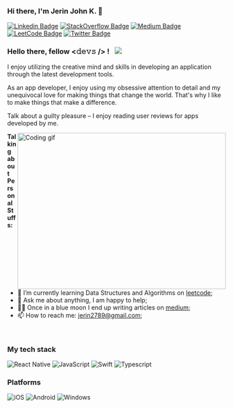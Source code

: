### Hi there, I'm Jerin John K. 👋

[![Linkedin Badge](https://img.shields.io/badge/LinkedIn-0e76a8?style=flat-square&logo=Linkedin&logoColor=white)](https://in.linkedin.com/in/jerinjohnk)
[![StackOverflow Badge](https://img.shields.io/badge/Stack%20Overflow-F48224?style=flat-square&logo=StackOverflow&logoColor=white)](https://stackoverflow.com/story/jerinjohnk)
[![Medium Badge](https://img.shields.io/badge/Medium-12100E.svg?&style=for-square&logo=medium&logoColor=white)](https://medium.com/@jerinjohnk)
[![LeetCode Badge](https://img.shields.io/badge/LeetCode-FFA116?style=flat-square&logo=leetcode&logoColor=white)](https://leetcode.com/jerinjohnk)
[![Twitter Badge](https://img.shields.io/badge/Twitter-00acee?style=flat-square&logo=Twitter&logoColor=white)](https://twitter.com/jerinjohnk)


### **Hello there, fellow** <𝚍𝚎𝚟𝚜 /> ! &nbsp; ![](https://visitor-badge.glitch.me/badge?page_id=jerinjohnk.jerinjohnk)

I enjoy utilizing the creative mind and skills in developing an application through the latest development tools.

As an app developer, I enjoy using my obsessive attention to detail and my unequivocal love for making things that change the world. That's why I like to make things that make a difference.

Talk about a guilty pleasure – I enjoy reading user reviews for apps developed by me.

<img align="right" alt="Coding gif" src="https://media.giphy.com/media/dWesBcTLavkZuG35MI/giphy.gif" width="480" height="360" />
  

**Talking about Personal Stuffs:**

- 🚀 I’m currently learning Data Structures and Algorithms on [leetcode](https://leetcode.com/jerinjohnk);
- 💬 Ask me about anything, I am happy to help;
- ✍🏻 Once in a blue moon I end up writing articles on [medium](https://medium.com/@jerinjohnk);
- 📫 How to reach me: jerin2789@gmail.com;

</br>

### My tech stack
![React Native](https://img.shields.io/badge/-React%20Native-282C34?style=flat-square&logo=react)
![JavaScript](https://img.shields.io/badge/-JavaScript-F7DF1C?style=flat-square&logo=javascript&logoColor=000000&labelColor=F7DF1C&color=F7DF1C)
![Swift](https://img.shields.io/badge/-Swift-FA7343?style=flat-square&logo=swift&logoColor=ffffff)
![Typescript](https://img.shields.io/badge/-Typescript-3178C6?style=flat-square&logo=typescript&logoColor=ffffff)

### Platforms
![iOS](https://img.shields.io/badge/-iOS-000000?style=flat-square&logo=iOS&logoColor=ffffff)
![Android](https://img.shields.io/badge/-Android-3DDC84?style=flat-square&logo=android&logoColor=ffffff)
![Windows](https://img.shields.io/badge/-Windows-0078D6?style=flat-square&logo=windows&logoColor=ffffff)


<!--
**jerinjohnk/jerinjohnk** is a ✨ _special_ ✨ repository because its `README.md` (this file) appears on your GitHub profile.

Here are some ideas to get you started:

- 🔭 I’m currently working on ...
- 🌱 I’m currently learning ...
- 👯 I’m looking to collaborate on ...
- 🤔 I’m looking for help with ...
- 💬 Ask me about ...
- 📫 How to reach me: ...
- 😄 Pronouns: ...
- ⚡ Fun fact: ...
-->

